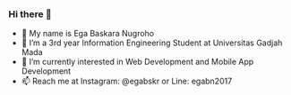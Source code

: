 ### Hi there 👋
- 👦 My name is Ega Baskara Nugroho
- 🔭 I’m a 3rd year Information Engineering Student at Universitas Gadjah Mada
- 🌱 I’m currently interested in Web Development and Mobile App Development
- 📫 Reach me at Instagram: @egabskr or Line: egabn2017
